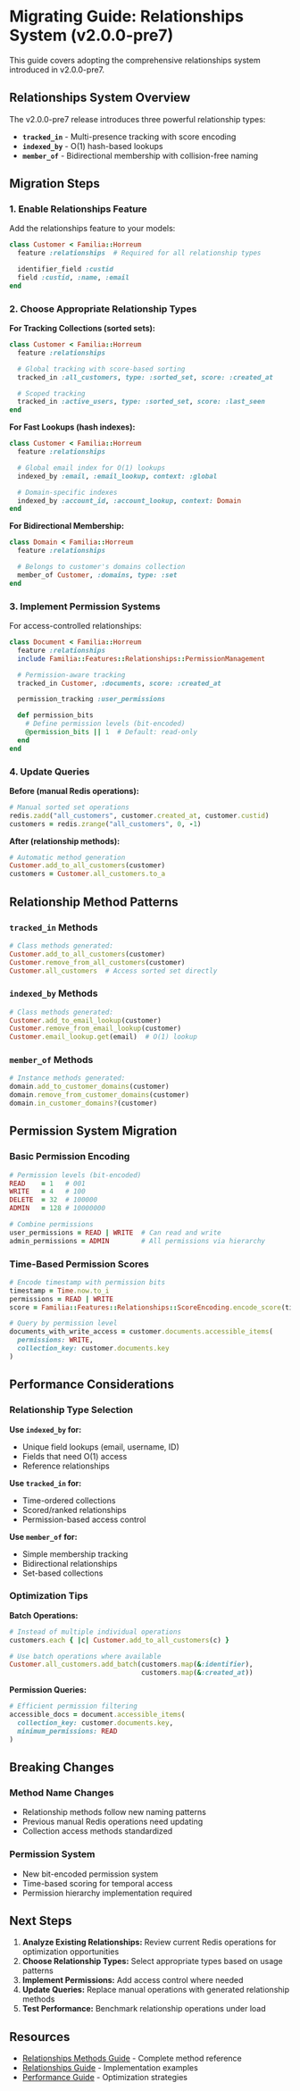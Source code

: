 # Migrating Guide: Relationships System (v2.0.0-pre7)

This guide covers adopting the comprehensive relationships system introduced in v2.0.0-pre7.

## Relationships System Overview

The v2.0.0-pre7 release introduces three powerful relationship types:

- **`tracked_in`** - Multi-presence tracking with score encoding
- **`indexed_by`** - O(1) hash-based lookups
- **`member_of`** - Bidirectional membership with collision-free naming

## Migration Steps

### 1. Enable Relationships Feature

Add the relationships feature to your models:

```ruby
class Customer < Familia::Horreum
  feature :relationships  # Required for all relationship types

  identifier_field :custid
  field :custid, :name, :email
end
```

### 2. Choose Appropriate Relationship Types

**For Tracking Collections (sorted sets):**
```ruby
class Customer < Familia::Horreum
  feature :relationships

  # Global tracking with score-based sorting
  tracked_in :all_customers, type: :sorted_set, score: :created_at

  # Scoped tracking
  tracked_in :active_users, type: :sorted_set, score: :last_seen
end
```

**For Fast Lookups (hash indexes):**
```ruby
class Customer < Familia::Horreum
  feature :relationships

  # Global email index for O(1) lookups
  indexed_by :email, :email_lookup, context: :global

  # Domain-specific indexes
  indexed_by :account_id, :account_lookup, context: Domain
end
```

**For Bidirectional Membership:**
```ruby
class Domain < Familia::Horreum
  feature :relationships

  # Belongs to customer's domains collection
  member_of Customer, :domains, type: :set
end
```

### 3. Implement Permission Systems

For access-controlled relationships:

```ruby
class Document < Familia::Horreum
  feature :relationships
  include Familia::Features::Relationships::PermissionManagement

  # Permission-aware tracking
  tracked_in Customer, :documents, score: :created_at

  permission_tracking :user_permissions

  def permission_bits
    # Define permission levels (bit-encoded)
    @permission_bits || 1  # Default: read-only
  end
end
```

### 4. Update Queries

**Before (manual Redis operations):**
```ruby
# Manual sorted set operations
redis.zadd("all_customers", customer.created_at, customer.custid)
customers = redis.zrange("all_customers", 0, -1)
```

**After (relationship methods):**
```ruby
# Automatic method generation
Customer.add_to_all_customers(customer)
customers = Customer.all_customers.to_a
```

## Relationship Method Patterns

### `tracked_in` Methods
```ruby
# Class methods generated:
Customer.add_to_all_customers(customer)
Customer.remove_from_all_customers(customer)
Customer.all_customers  # Access sorted set directly
```

### `indexed_by` Methods
```ruby
# Class methods generated:
Customer.add_to_email_lookup(customer)
Customer.remove_from_email_lookup(customer)
Customer.email_lookup.get(email)  # O(1) lookup
```

### `member_of` Methods
```ruby
# Instance methods generated:
domain.add_to_customer_domains(customer)
domain.remove_from_customer_domains(customer)
domain.in_customer_domains?(customer)
```

## Permission System Migration

### Basic Permission Encoding
```ruby
# Permission levels (bit-encoded)
READ    = 1   # 001
WRITE   = 4   # 100
DELETE  = 32  # 100000
ADMIN   = 128 # 10000000

# Combine permissions
user_permissions = READ | WRITE  # Can read and write
admin_permissions = ADMIN        # All permissions via hierarchy
```

### Time-Based Permission Scores
```ruby
# Encode timestamp with permission bits
timestamp = Time.now.to_i
permissions = READ | WRITE
score = Familia::Features::Relationships::ScoreEncoding.encode_score(timestamp, permissions)

# Query by permission level
documents_with_write_access = customer.documents.accessible_items(
  permissions: WRITE,
  collection_key: customer.documents.key
)
```

## Performance Considerations

### Relationship Type Selection

**Use `indexed_by` for:**
- Unique field lookups (email, username, ID)
- Fields that need O(1) access
- Reference relationships

**Use `tracked_in` for:**
- Time-ordered collections
- Scored/ranked relationships
- Permission-based access control

**Use `member_of` for:**
- Simple membership tracking
- Bidirectional relationships
- Set-based collections

### Optimization Tips

**Batch Operations:**
```ruby
# Instead of multiple individual operations
customers.each { |c| Customer.add_to_all_customers(c) }

# Use batch operations where available
Customer.all_customers.add_batch(customers.map(&:identifier),
                                 customers.map(&:created_at))
```

**Permission Queries:**
```ruby
# Efficient permission filtering
accessible_docs = document.accessible_items(
  collection_key: customer.documents.key,
  minimum_permissions: READ
)
```

## Breaking Changes

### Method Name Changes
- Relationship methods follow new naming patterns
- Previous manual Redis operations need updating
- Collection access methods standardized

### Permission System
- New bit-encoded permission system
- Time-based scoring for temporal access
- Permission hierarchy implementation required

## Next Steps

1. **Analyze Existing Relationships:** Review current Redis operations for optimization opportunities
2. **Choose Relationship Types:** Select appropriate types based on usage patterns
3. **Implement Permissions:** Add access control where needed
4. **Update Queries:** Replace manual operations with generated relationship methods
5. **Test Performance:** Benchmark relationship operations under load

## Resources

- [Relationships Methods Guide](../guides/relationships-methods.md) - Complete method reference
- [Relationships Guide](../guides/Relationships-Guide.md) - Implementation examples
- [Performance Guide](../guides/Implementation-Guide.md) - Optimization strategies
